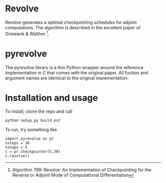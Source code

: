 # Revolve
Revolve generates a optimal checkpointing schedules for adjoint computations. The algorithm is described in the excellent paper of Griewank & Walther [^1].

[^1]: Algorithm 799: Revolve: An Implementation of Checkpointing for the Reverse or Adjoint Mode of Computational Differentiation

# pyrevolve
The pyrevolve library is a thin Python wrapper around the reference implementation in C that comes with the original paper. All fuction and argument names are identical to the original implementation.

# Installation and usage
To install, clone the repo and call

    python setup.py build_ext
    
To run, try something like

    import pyrevolve as pr
    nsteps = 30
    nsnaps = 5
    c = pr.checkpointer(5,30)
    c.revolve()

